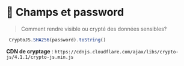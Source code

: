 # 🚀 Champs et password
>Comment rendre visible ou crypté des données sensibles?
```js
 CryptoJS.SHA256(password).toString()
 ```
  **CDN de cryptage** : ```https://cdnjs.cloudflare.com/ajax/libs/crypto-js/4.1.1/crypto-js.min.js```
  